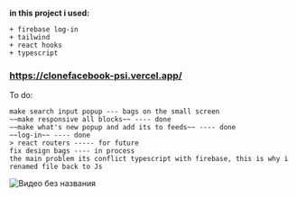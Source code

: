 **in this project i used:**
```
+ firebase log-in
+ tailwind
+ react hooks
+ typescript
```
### https://clonefacebook-psi.vercel.app/ ###
To do:
```
make search input popup --- bags on the small screen
~~make responsive all blocks~~ ---- done
~~make what's new popup and add its to feeds~~ ---- done
~~log-in~~ ---- done
> react routers ----- for future
fix design bags ---- in process
the main problem its conflict typescript with firebase, this is why i renamed file back to Js
```


![Видео без названия](https://user-images.githubusercontent.com/68348736/205870143-4c4375f4-1633-498c-9f00-a15e54b3f847.gif)
